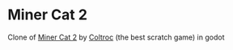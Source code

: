 # Miner Cat 2
Clone of [Miner Cat 2](https://scratch.mit.edu/projects/351793769/) by [Coltroc](https://scratch.mit.edu/users/Coltroc/) (the best scratch game) in godot
